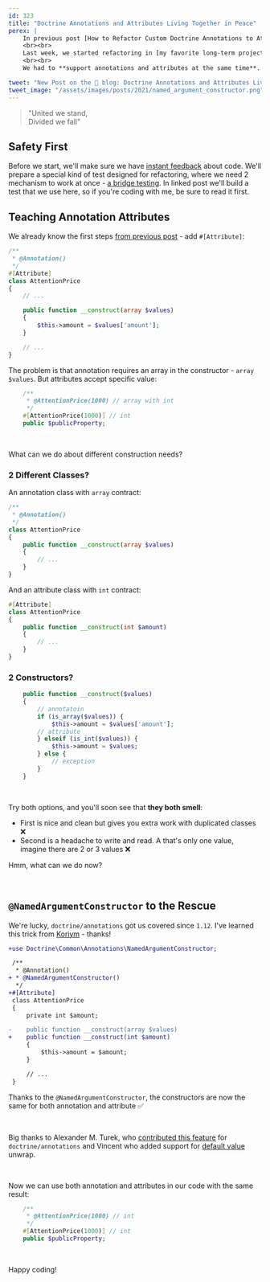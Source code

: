 ```yaml
---
id: 323
title: "Doctrine Annotations and Attributes Living Together in Peace"
perex: |
    In previous post [How to Refactor Custom Doctrine Annotations to Attributes](/blog/how-to-refactor-custom-doctrine-annotations-to-attributes) we looked on how to make the `@annotation` to `#[Attribute]` transition.
    <br><br>
    Last week, we started refactoring in [my favorite long-term project](https://www.startupjobs.cz/startup/scrumworks-s-r-o), and we came to a challenging situation. When we started to move all annotations to attributes at once, we lost control over the results. It was also impossible because 3rd party annotations were not attributes ready.
    <br><br>
    We had to **support annotations and attributes at the same time**. Do you have plenty of custom annotations yourself? In this post, you'll learn to build a bridge with both annotations and attributes on board.

tweet: "New Post on the 🐘 blog: Doctrine Annotations and Attributes Living Together in Peace"
tweet_image: "/assets/images/posts/2021/named_argument_constructor.png"
---
```


<blockquote class="blockquote text-center">
    "United we stand,<br>
    Divided we fall"
</blockquote>

## Safety First

Before we start, we'll make sure we have [instant feedback](/blog/2020/01/13/why-is-first-instant-feedback-crucial-to-developers) about code. We'll prepare a special kind of test designed for refactoring, where we need 2 mechanism to work at once - [a bridge testing](/blog/how-to-make-upgrade-safe-with-bridge-testing). In linked post we'll build a test that we use here, so if you're coding with me, be sure to read it first.




## Teaching Annotation Attributes

We already know the first steps [from previous post](/blog/how-to-refactor-custom-doctrine-annotations-to-attributes) - add `#[Attribute]`:

```php
/**
 * @Annotation()
 */
#[Attribute]
class AttentionPrice
{
    // ...

    public function __construct(array $values)
    {
        $this->amount = $values['amount'];
    }

    // ...
}
```

The problem is that annotation requires an array in the constructor - `array $values`.
But attributes accept specific value:

```php
    /**
     * @AttentionPrice(1000) // array with int
     */
    #[AttentionPrice(1000)] // int
    public $publicProperty;
```

<br>

What can we do about different construction needs?

### 2 Different Classes?

An annotation class with `array` contract:

```php
/**
 * @Annotation()
 */
class AttentionPrice
{
    public function __construct(array $values)
    {
        // ...
    }
}
```

And an attribute class with `int` contract:

```php
#[Attribute]
class AttentionPrice
{
    public function __construct(int $amount)
    {
        // ...
    }
}
```


### 2 Constructors?

```php
    public function __construct($values)
    {
        // annotatoin
        if (is_array($values)) {
            $this->amount = $values['amount'];
        // attribute
        } elseif (is_int($values)) {
            $this->amount = $values;
        } else {
            // exception
        }
    }
```

<br>

Try both options, and you'll soon see that **they both smell**:

* First is nice and clean but gives you extra work with duplicated classes ❌
* Second is a headache to write and read. A that's only one value, imagine there are 2 or 3 values ❌

Hmm, what can we do now?

<br>

## `@NamedArgumentConstructor` to the Rescue

We're lucky, `doctrine/annotations` got us covered since `1.12`. I've learned this trick from [Koriym](https://github.com/koriym/Koriym.Attributes) - thanks!

```diff
+use Doctrine\Common\Annotations\NamedArgumentConstructor;

 /**
  * @Annotation()
+ * @NamedArgumentConstructor()
  */
+#[Attribute]
 class AttentionPrice
 {
     private int $amount;

-    public function __construct(array $values)
+    public function __construct(int $amount)
     {
         $this->amount = $amount;
     }

     // ...
 }
```

Thanks to the `@NamedArgumentConstructor`, the constructors are now the same for both annotation and attribute ✅

<br>

Big thanks to Alexander M. Turek, who [contributed this feature](https://github.com/doctrine/annotations/pull/391) for `doctrine/annotations` and Vincent who added support for [default value](https://github.com/doctrine/annotations/pull/402) unwrap.

<br>

Now we can use both annotation and attributes in our code with the same result:

```php
    /**
     * @AttentionPrice(1000) // int
     */
    #[AttentionPrice(1000)] // int
    public $publicProperty;

```

<br>

Happy coding!
